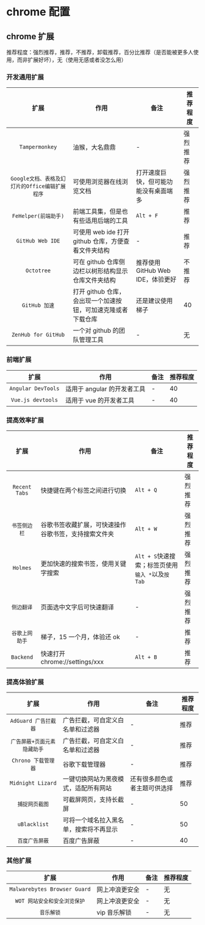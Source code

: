 # chrome 配置

## chrome 扩展

推荐程度：强烈推荐，推荐，不推荐，卸载推荐，百分比推荐（是否能被更多人使用，而非扩展好坏），无（使用无感或者没怎么用）

### 开发通用扩展

|                      扩展                      | 作用                                                         | 备注                                 | 推荐程度 |
| :--------------------------------------------: | ------------------------------------------------------------ | ------------------------------------ | -------- |
|                 `Tampermonkey`                 | 油猴，大名鼎鼎                                               | -                                    | 强烈推荐 |
| `Google文档、表格及幻灯片的Office编辑扩展程序` | 可使用浏览器在线浏览文档                                     | 打开速度巨快，但可能功能没有桌面端多 | 强烈推荐 |
|              `FeHelper(前端助手)`              | 前端工具集，但是也有些适用后端的工具                         | `Alt + F`                            | 推荐     |
|                `GitHub Web IDE`                | 可使用 web ide 打开 github 仓库，方便查看文件夹结构          | -                                    | 推荐     |
|                   `Octotree`                   | 可在 github 仓库侧边栏以树形结构显示仓库文件夹结构           | 推荐使用 GitHub Web IDE，体验更好    | 不推荐   |
|                 `GitHub 加速`                  | 打开 github 仓库，会出现一个加速按钮，可加速克隆或者下载仓库 | 还是建议使用梯子                     | 40       |
|              `ZenHub for GitHub`               | 一个对 github 的团队管理工具                                 | -                                    | 无       |

### 前端扩展

|        扩展        | 作用                        | 备注 | 推荐程度 |
| :----------------: | --------------------------- | ---- | -------- |
| `Angular DevTools` | 适用于 angular 的开发者工具 | -    | 40       |
| `Vue.js devtools`  | 适用于 vue 的开发者工具     | -    | 40       |

### 提高效率扩展

|      扩展      | 作用                                                 | 备注                                              | 推荐程度 |
| :------------: | ---------------------------------------------------- | ------------------------------------------------- | -------- |
| `Recent Tabs`  | 快捷键在两个标签之间进行切换                         | `Alt + Q`                                         | 强烈推荐 |
|  `书签侧边栏`  | 谷歌书签收藏扩展，可快速操作谷歌书签，支持搜索文件夹 | `Alt + W`                                         | 强烈推荐 |
|    `Holmes`    | 更加快速的搜索书签，使用关键字搜索                   | `Alt + S`快速搜索；标签页使用`输入 *`以及`按 Tab` | 强烈推荐 |
|   `侧边翻译`   | 页面选中文字后可快速翻译                             | -                                                 | 强烈推荐 |
| `谷歌上网助手` | 梯子，15 一个月，体验还 ok                           | -                                                 | 推荐     |
|   `Backend`    | 快速打开 chrome://settings/xxx                       | `Alt + B`                                         | 推荐     |

### 提高体验扩展

|            扩展             | 作用                                   | 备注                         | 推荐程度 |
| :-------------------------: | -------------------------------------- | ---------------------------- | -------- |
|    `AdGuard 广告拦截器`     | 广告拦截，可自定义白名单和过滤器       | -                            | 推荐     |
| `广告屏蔽+页面元素隐藏助手` | 广告拦截，可自定义白名单和过滤器       | -                            | 推荐     |
|     `Chrono 下载管理器`     | 谷歌下载管理器                         | -                            | 推荐     |
|      `Midnight Lizard`      | 一键切换网站为黑夜模式，适配所有网站   | 还有很多颜色或者主题可供选择 | 推荐     |
|       `捕捉网页截图`        | 可截屏网页，支持长截屏                 | -                            | 50       |
|        `uBlacklist`         | 可将一个域名拉入黑名单，搜索将不再显示 | -                            | 50       |
|       `百度广告屏蔽`        | 百度广告屏蔽                           | -                            | 40       |

### 其他扩展

|             扩展             | 作用           | 备注 | 推荐程度 |
| :--------------------------: | -------------- | ---- | -------- |
| `Malwarebytes Browser Guard` | 网上冲浪更安全 | -    | 无       |
| `WOT 网站安全和安全浏览保护` | 网上冲浪更安全 | -    | 无       |
|          `音乐解锁`          | vip 音乐解锁   | -    | 无       |
